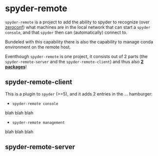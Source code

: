 # spyder-remote

`spyder-remote` is a project to add the ability to spyder to recognize (over [zeroconf](https://github.com/jstasiak/python-zeroconf)) what machines are in the local network that can start a `spyder` `console`, and that `spyder` then can (automatically) connect to.

Bundeled with this capability there is also the capability to manage conda environment on the remote host.

Eventhough `spyder-remote` is one project, it consists out of 2 parts (the `spyder-remote-server` and the `spyder-remote-client`) and thus also <ins>**2 packages**</ins>!

## spyder-remote-client

This is a plugin to `spyder` (>=5), and it adds 2 entries in the ... hamburger:

  - `spyder-remote console`
  
  blah blah blah
  
  - `spyder-remote management`
  
  blah blah blah

## spyder-remote-server

